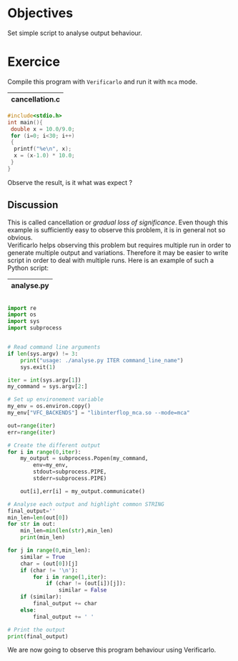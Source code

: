 # Objectives
Set simple script to analyse output behaviour.

# Exercice 
Compile this program with `Verificarlo` and run it with `mca` mode.

| cancellation.c |
| -------- |
```C
#include<stdio.h>
int main(){
 double x = 10.0/9.0;
 for (i=0; i<30; i++)
 { 
  printf("%e\n", x);
  x = (x-1.0) * 10.0;
 }
}
```
Observe the result, is it what was expect ?

## Discussion
This is called cancellation or *gradual loss of significance*.
Even though this example is sufficiently easy to observe this problem, it is in general not so obvious.  
Verificarlo helps observing this problem but requires multiple run in order to generate multiple output and variations.
Therefore it may be easier to write script in order to deal with multiple runs.
Here is an example of such a Python script:

|analyse.py |
| -------- |
```Python

import re
import os
import sys
import subprocess


# Read command line arguments
if len(sys.argv) != 3:
    print("usage: ./analyse.py ITER command_line_name")
    sys.exit(1)

iter = int(sys.argv[1])
my_command = sys.argv[2:]

# Set up environement variable
my_env = os.environ.copy()
my_env["VFC_BACKENDS"] = "libinterflop_mca.so --mode=mca"

out=range(iter)
err=range(iter)

# Create the different output
for i in range(0,iter):
    my_output = subprocess.Popen(my_command,
        env=my_env,
        stdout=subprocess.PIPE,
        stderr=subprocess.PIPE)

    out[i],err[i] = my_output.communicate()

# Analyse each output and highlight common STRING
final_output=''
min_len=len(out[0])
for str in out:
    min_len=min(len(str),min_len)
    print(min_len)

for j in range(0,min_len):
    similar = True
    char = (out[0])[j]
    if (char != '\n'):
        for i in range(1,iter):
            if (char != (out[i])[j]):
                similar = False
    if (similar):
        final_output += char
    else:
        final_output += ' '

# Print the output
print(final_output)
```
We are now going to observe this program behaviour using Verificarlo.
